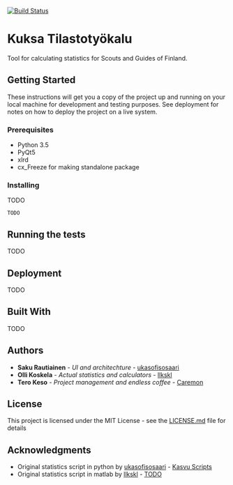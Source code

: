 [![Build Status](https://travis-ci.org/ukasofisosaari/kasvu_scripts.svg?branch=master)](https://travis-ci.org/ukasofisosaari/kasvu_scripts)

# Kuksa Tilastotyökalu
Tool for calculating statistics for Scouts and Guides of Finland.


## Getting Started

These instructions will get you a copy of the project up and running on your local machine for development and testing purposes. See deployment for notes on how to deploy the project on a live system.

### Prerequisites

* Python 3.5
* PyQt5
* xlrd
* cx_Freeze for making standalone package

### Installing

TODO

```
TODO
```


## Running the tests

TODO


## Deployment

TODO

## Built With

TODO





## Authors

* **Saku Rautiainen** - *UI and architechture* - [ukasofisosaari](https://github.com/ukasofisosaari)
* **Olli Koskela** - *Actual statistics and calculators* - [llkskl](https://github.com/llkskl)
* **Tero Keso** - *Project management and endless coffee* - [Caremon](https://github.com/Caremon)

## License

This project is licensed under the MIT License - see the [LICENSE.md](LICENSE.md) file for details

## Acknowledgments
* Original statistics script in python by [ukasofisosaari](https://github.com/ukasofisosaari) - [Kasvu Scripts](https://github.com/ukasofisosaari/kasvu_scripts)
* Original statistics script in matlab by [llkskl](https://github.com/llkskl) - [TODO](TODO)






